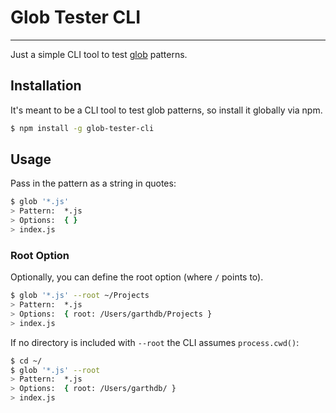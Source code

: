 # Glob Tester CLI

---

Just a simple CLI tool to test [glob](https://www.npmjs.com/package/glob) patterns.

## Installation

It's meant to be a CLI tool to test glob patterns, so install it globally via npm.

```sh
$ npm install -g glob-tester-cli
```

## Usage

Pass in the pattern as a string in quotes:

```sh
$ glob '*.js'
> Pattern:  *.js
> Options:  { }
> index.js
```

### Root Option

Optionally, you can define the root option (where `/` points to).

```sh
$ glob '*.js' --root ~/Projects
> Pattern:  *.js
> Options:  { root: /Users/garthdb/Projects }
> index.js
```

If no directory is included with `--root` the CLI assumes `process.cwd()`:

```sh
$ cd ~/
$ glob '*.js' --root
> Pattern:  *.js
> Options:  { root: /Users/garthdb/ }
> index.js
```
